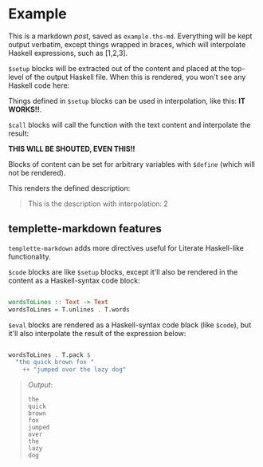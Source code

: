 # Example

This is a markdown *post*, saved as `example.ths-md`. Everything will be kept output verbatim, except things wrapped in braces, which will interpolate Haskell expressions, such as [1,2,3].

`$setup` blocks will be extracted out of the content and placed at the top-level of the output Haskell file. When this is rendered, you won't see any Haskell code here:



Things defined in `$setup` blocks can be used in interpolation, like this: **IT WORKS!!**.

`$call` blocks will call the function with the text content and interpolate the result:

**THIS WILL BE SHOUTED, EVEN THIS!!**

Blocks of content can be set for arbitrary variables with `$define` (which will not be rendered).



This renders the defined description:

> This is the description
> with interpolation: 2


## templette-markdown features

`templette-markdown` adds more directives useful for Literate Haskell-like functionality.

`$code` blocks are like `$setup` blocks, except it'll also be rendered in the content as a Haskell-syntax code block:

```haskell

wordsToLines :: Text -> Text
wordsToLines = T.unlines . T.words

```


`$eval` blocks are rendered as a Haskell-syntax code black (like `$code`), but it'll also interpolate the result of the expression below:

```haskell

wordsToLines . T.pack $
  "the quick brown fox "
    ++ "jumped over the lazy dog"

```
> _Output_:
> ```
> the
> quick
> brown
> fox
> jumped
> over
> the
> lazy
> dog
> ```


